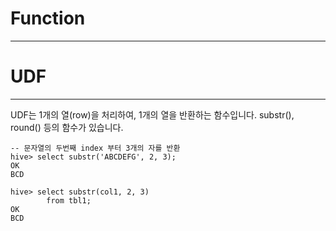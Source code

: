 # Function
***

# UDF
***
UDF는 1개의 열(row)을 처리하여, 1개의 열을 반환하는 함수입니다. substr(), round() 등의 함수가 있습니다.
```
-- 문자열의 두번째 index 부터 3개의 자를 반환 
hive> select substr('ABCDEFG', 2, 3);
OK
BCD

hive> select substr(col1, 2, 3)
        from tbl1;
OK
BCD        
```




